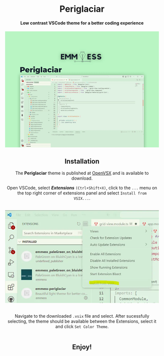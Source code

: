 <div align="center">
   <h1>Periglaciar</h1>

  <h4>Low contrast VSCode theme for a better coding experience<h4>

  <p align="center">
    <img src="https://raw.githubusercontent.com/mihocsaszilard/emmess-periglaciar/master/assets/banner.webp"/>
  </p>

  <h2> Installation </h2>
  The <b>Periglaciar</b> theme is published at <a href="https://open-vsx.org/extension/emmess/periglaciar">OpenVSX</a> and is available to download.

  Open VSCode, select <em><b>Extensions</b></em> <code>(Ctrl+Shift+X)</code>, click to the <code>...</code> menu on the top right corner of extensions panel and select <code>Install from VSIX...</code>. <br><br>

  <p align="center">
    <img src="https://raw.githubusercontent.com/mihocsaszilard/emmess-periglaciar/main/assets/install.webp"/>
  </p>

  <br>
  Navigate to the downloaded <code>.vsix</code> file and select. After sucessfully selecting, the theme should be available between the Extensions, select it and click <code>Set Color Theme</code>.
  <br>
  <br>
  <h2>
    <b>Enjoy!</b>
  </h2>
</div>